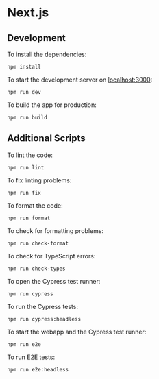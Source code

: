 # Next.js

## Development

To install the dependencies:

```
npm install
```

To start the development server on [localhost:3000](http://localhost:3000):

```
npm run dev
```

To build the app for production:

```
npm run build
```

## Additional Scripts

To lint the code:

```
npm run lint
```

To fix linting problems:

```
npm run fix
```

To format the code:

```
npm run format
```

To check for formatting problems:

```
npm run check-format
```

To check for TypeScript errors:

```
npm run check-types
```

To open the Cypress test runner:

```
npm run cypress
```

To run the Cypress tests:

```
npm run cypress:headless
```

To start the webapp and the Cypress test runner:

```
npm run e2e
```

To run E2E tests:

```
npm run e2e:headless
```
